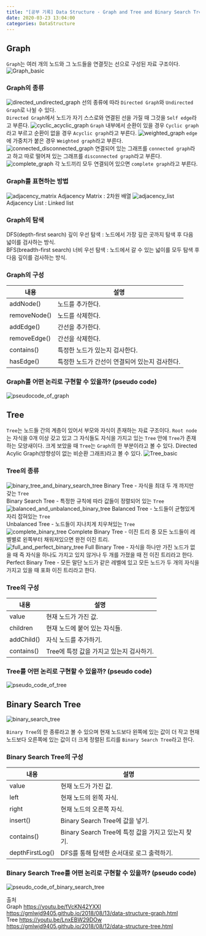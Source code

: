 ```yaml
---
title: "[공부 기록] Data Structure - Graph and Tree and Binary Search Tree"
date: 2020-03-23 13:04:00
categories: DataStructure
---
```


## Graph
`Graph`는 여러 개의 노드와 그 노드들을 연결짓는 선으로 구성된 자료 구조이다. 
![Graph_basic](https://user-images.githubusercontent.com/11348329/77285099-97fd7d80-6d13-11ea-967b-fbde820263b6.jpg)


### Graph의 종류
![directed_undirected_graph](https://user-images.githubusercontent.com/11348329/77285101-992eaa80-6d13-11ea-9c44-8f5c236ff31b.jpg)
선의 종류에 따라 `Directed Graph`와 `Undirected Graph`로 나뉠 수 있다.  
`Directed Graph`에서 노드가 자기 스스로와 연결된 선을 가질 때 그것을 `Self edge`라고 부른다.
![cyclic_acyclic_graph](https://user-images.githubusercontent.com/11348329/77285102-99c74100-6d13-11ea-8d7c-13ef12531b13.jpg)
`Graph` 내부에서 순환이 있을 경우 `Cyclic graph`라고 부르고 순환이 없을 경우 `Acyclic graph`라고 부른다.
![weighted_graph](https://user-images.githubusercontent.com/11348329/77285104-9a5fd780-6d13-11ea-9ce1-df63478812ee.jpg)
`edge`에 가중치가 붙은 경우 `Weighted graph`라고 부른다.
![connected_disconnected_graph](https://user-images.githubusercontent.com/11348329/77285105-9af86e00-6d13-11ea-8300-27acd30dac3d.jpg)
연결되어 있는 그래프를 `connected graph`라고 하고 따로 떨어져 있는 그래프를 `disconnected graph`라고 부른다.
![complete_graph](https://user-images.githubusercontent.com/11348329/77285108-9b910480-6d13-11ea-8cff-2122b6de0f61.jpg)
각 노드끼리 모두 연결되어 있으면 `complete graph`라고 부른다.

### Graph를 표현하는 방법
![adjacency_matrix](https://user-images.githubusercontent.com/11348329/77285106-9b910480-6d13-11ea-83e8-641943976ba9.jpg)
Adjacency Matrix : 2차원 배열
![adjacency_list](https://user-images.githubusercontent.com/11348329/77285109-9cc23180-6d13-11ea-8b8b-14f3d700cb0e.jpg)
Adjacency List : Linked list

### Graph의 탐색
DFS(depth-first search) 깊이 우선 탐색 : 노드에서 가장 깊은 곳까지 탐색 후 다음 넓이를 검사하는 방식.  
BFS(breadth-first search) 너비 우선 탐색 : 노드에서 갈 수 있는 넓이를 모두 탐색 후 다음 깊이를 검사하는 방식.

### Graph의 구성
| 내용 | 설명 |
| -------- | -------- |
| addNode() | 노드를 추가한다. |
| removeNode() | 노드를 삭제한다. |
| addEdge() | 간선을 추가한다. |
| removeEdge() | 간선을 삭제한다. |
| contains() | 특정한 노드가 있는지 검사한다. |
| hasEdge() | 특정한 노드가 간선이 연결되어 있는지 검사한다. |

### Graph를 어떤 논리로 구현할 수 있을까? (pseudo code)
![pseudocode_of_graph](https://user-images.githubusercontent.com/11348329/77825382-45292900-714c-11ea-8d9f-ce9be070cb1f.jpg)

## Tree
`Tree`는 노드들 간의 계층이 있어서 부모와 자식이 존재하는 자료 구조이다. 
`Root node`는 자식을 0개 이상 갖고 있고 그 자식들도 자식을 가지고 있는 `Tree` 안에 `Tree`가 존재하는 모양새이다.
크게 보았을 때 `Tree`는 `Graph`의 한 부분이라고 볼 수 있다. Directed Acylic Graph(방향성이 없는 비순환 그래프)라고 볼 수 있다.
![Tree_basic](https://user-images.githubusercontent.com/11348329/77285622-c3cd3300-6d14-11ea-8332-fc098af6cffb.png)


### Tree의 종류
![binary_tree_and_binary_search_tree](https://user-images.githubusercontent.com/11348329/77286514-c0d34200-6d16-11ea-9095-ab53948430ad.jpg)
Binary Tree - 자식을 최대 두 개 까지만 갖는 `Tree`  
Binary Search Tree - 특정한 규칙에 따라 값들이 정렬되어 있는 `Tree`  
![balanced_and_unbalanced_binary_tree](https://user-images.githubusercontent.com/11348329/77286516-c2046f00-6d16-11ea-9d09-4ed8e42a32db.jpg)
Balanced Tree - 노드들이 균형있게 자리 잡혀있는 `Tree`  
Unbalanced Tree - 노드들이 지나치게 치우쳐있는 `Tree`  
![complete_binary_tree](https://user-images.githubusercontent.com/11348329/77286519-c29d0580-6d16-11ea-9e16-dfb25144fabc.jpg)
Complete Binary Tree - 이진 트리 중 모든 노드들이 레벨별로 왼쪽부터 채워져있으면 완전 이진 트리.  
![full_and_perfect_binary_tree](https://user-images.githubusercontent.com/11348329/77286521-c3359c00-6d16-11ea-93ab-6f9398fd7882.jpg)
Full Binary Tree - 자식을 하나만 가진 노드가 없을 때 즉 자식을 하나도 가지고 있지 않거나 두 개를 가졌을 때 전 이진 트리라고 한다.  
Perfect Binary Tree - 모든 말단 노드가 같은 레벨에 있고 모든 노드가 두 개의 자식을 가지고 있을 때 포화 이진 트리라고 한다.  

### Tree의 구성
| 내용 | 설명 |
| -------- | -------- |
| value | 현재 노드가 가진 값. |
| children | 현재 노드에 붙어 있는 자식들. |
| addChild() | 자식 노드를 추가하기. |
| contains() | Tree에 특정 값을 가지고 있는지 검사하기. |

### Tree를 어떤 논리로 구현할 수 있을까? (pseudo code)
![pseudo_code_of_tree](https://user-images.githubusercontent.com/11348329/77845486-427d1100-71ea-11ea-808e-cb47e9ddda29.jpg)

## Binary Search Tree
![binary_search_tree](https://user-images.githubusercontent.com/11348329/77286523-c3ce3280-6d16-11ea-8fa6-629f526add27.jpg)

`Binary Tree`의 한 종류라고 볼 수 있으며 현재 노드보다 왼쪽에 있는 값이 더 작고 현재 노드보다 오른쪽에 있는 값이 더 크게 정렬된 트리를 `Binary Search Tree`라고 한다.


### Binary Search Tree의 구성
| 내용 | 설명 |
| -------- | -------- |
| value | 현재 노드가 가진 값. |
| left | 현재 노드의 왼쪽 자식. |
| right | 현재 노드의 오른쪽 자식. |
| insert() | Binary Search Tree에 값을 넣기. |
| contains() | Binary Search Tree에 특정 값을 가지고 있는지 찾기. |
| depthFirstLog() | DFS를 통해 탐색한 순서대로 로그 출력하기. |

### Binary Search Tree를 어떤 논리로 구현할 수 있을까? (pseudo code)
![pseudo_code_of_binary_search_tree](https://user-images.githubusercontent.com/11348329/77845487-43ae3e00-71ea-11ea-989a-6d2f21064557.jpg)

출처  
Graph
<https://youtu.be/fVcKN42YXXI>  
<https://gmlwjd9405.github.io/2018/08/13/data-structure-graph.html>  
Tree
<https://youtu.be/LnxEBW29DOw>  
<https://gmlwjd9405.github.io/2018/08/12/data-structure-tree.html>  

